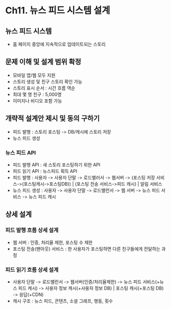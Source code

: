 # Ch11. 뉴스 피드 시스템 설계

## 뉴스 피드 시스템 
- 홈 페이지 중앙에 지속적으로 업데이트되는 스토리

## 문제 이해 및 설계 범위 확정 
- 모바일 앱/웹 모두 지원
- 스토리 생성 및 친구 스토리 확인 가능
- 스토리 표시 순서 : 시간 흐름 역순
- 최대 몇 명 친구 : 5,000명
- 이미지나 비디오 포함 가능

## 개략적 설계안 제시 및 동의 구하기 

- 피드 발행 : 스토리 포스팅 -> DB/캐시에 스토리 저장
- 뉴스 피드 생성

### 뉴스 피드 API
- 피드 발행 API : 새 스토리 포스팅하기 위한 API
- 피드 읽기 API : 뉴스피드 획득 API
- 피드 발행 : 사용자 -> 사용자 단말 -> 로드밸러서 -> 웹서버 -> (포스팅 저장 서비스->(포스팅캐시->포스팅DB)) | (포스팅 전송 서비스->피드 캐시) | 알림 서비스
- 뉴스 피드 생성 : 사용자 -> 사용자 단말 -> 로드밸런서 -> 웹 서버 -> 뉴스 피드 서비스 -> 뉴스 피드 캐시

## 상세 설계 
### 피드 발행 흐름 상세 설계 
- 웹 서버 : 인증, 처리율 제한, 포스팅 수 제한
- 포스팅 전송(팬아웃) 서비스 : 한 사용자가 포스팅하면 다른 친구들에게 전달하는 과정
### 피드 읽기 흐름 상세 설계 
- 사용자 단말 -> 로드밸런서 -> 웹서버(인증/처리율제한) -> 뉴스 피드 서비스(+뉴스 피드 캐시) -> 사용자 정보 캐시(+사용자 정보 DB) | 포스팅 캐시(+포스팅 DB) -> 응답(+CDN)
- 캐시 구조 : 뉴스 피드, 콘텐츠, 소셜 그래프, 행동, 횟수 
